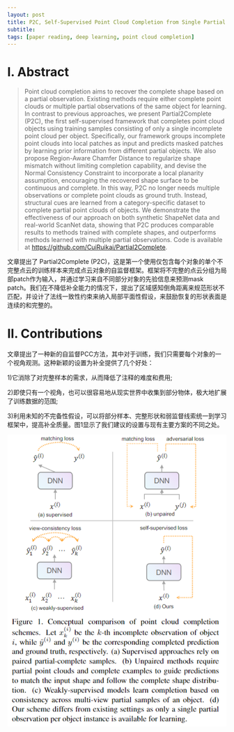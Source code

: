 ```yaml
---
layout: post
title: P2C, Self-Supervised Point Cloud Completion from Single Partial Clouds
subtitle: 
tags: [paper reading, deep learning, point cloud completion]
---
```


# Ⅰ. Abstract

> Point cloud completion aims to recover the complete shape based on a partial observation. Existing methods require either complete point clouds or multiple partial observations of the same object for learning. In contrast to previous approaches, we present Partial2Complete (P2C), the first self-supervised framework that completes point cloud objects using training samples consisting of only a single incomplete point cloud per object. Specifically, our framework groups incomplete point clouds into local patches as input and predicts masked patches by learning prior information from different partial objects. We also propose Region-Aware Chamfer Distance to regularize shape mismatch without limiting completion capability, and devise the Normal Consistency Constraint to incorporate a local planarity assumption, encouraging the recovered shape surface to be continuous and complete. In this way, P2C no longer needs multiple observations or complete point clouds as ground truth. Instead, structural cues are learned from a category-specific dataset to complete partial point clouds of objects. We demonstrate the effectiveness of our approach on both synthetic ShapeNet data and real-world ScanNet data, showing that P2C produces comparable results to methods trained with complete shapes, and outperforms methods learned with multiple partial observations. Code is available at https://github.com/CuiRuikai/Partial2Complete.

文章提出了 Partial2Complete (P2C)，这是第一个使用仅包含每个对象的单个不完整点云的训练样本来完成点云对象的自监督框架。框架将不完整的点云分组为局部patch作为输入，并通过学习来自不同部分对象的先验信息来预测mask patch。我们在不降低补全能力的情况下，提出了区域感知倒角距离来规范形状不匹配，并设计了法线一致性约束来纳入局部平面性假设，来鼓励恢复的形状表面是连续的和完整的。

# Ⅱ. Contributions

文章提出了一种新的自监督PCC方法，其中对于训练，我们只需要每个对象的一个视角观测。这种新颖的设置为补全提供了几个好处：

1)它消除了对完整样本的需求，从而降低了注释的难度和费用;

2)即使只有一个视角，也可以很容易地从现实世界中收集到部分物体，极大地扩展了训练数据的范围;

3)利用未知的不完备性假设，可以将部分样本、完整形状和弱监督线索统一到学习框架中，提高补全质量。图1显示了我们建议的设置与现有主要方案的不同之处。

<center><img src="../assets/img/image-20231018144910341.png" alt="image-20231018144910341" /></center>
